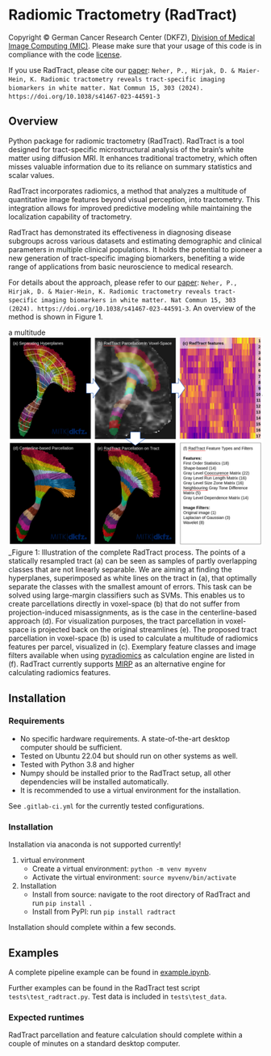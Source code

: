 <!--
Copyright © 2023 German Cancer Research Center (DKFZ), Division of Medical Image Computing

SPDX-License-Identifier: Apache-2.0
-->

# Radiomic Tractometry (RadTract)

Copyright © German Cancer Research Center (DKFZ), [Division of Medical Image Computing (MIC)](https://www.dkfz.de/en/mic/index.php). Please make sure that your usage of this code is in compliance with the code [license](https://github.com/MIC-DKFZ/radtract/blob/master/LICENSE).

If you use RadTract, please cite our [paper](https://www.nature.com/articles/s41467-023-44591-3): `Neher, P., Hirjak, D. & Maier-Hein, K. Radiomic tractometry reveals tract-specific imaging biomarkers in white matter. Nat Commun 15, 303 (2024). https://doi.org/10.1038/s41467-023-44591-3`


## Overview

Python package for radiomic tractometry (RadTract). RadTract is a tool designed for tract-specific microstructural analysis of the brain’s white matter using diffusion MRI. It enhances traditional tractometry, which often misses valuable information due to its reliance on summary statistics and scalar values.

RadTract incorporates radiomics, a method that analyzes a multitude of quantitative image features beyond visual perception, into tractometry. This integration allows for improved predictive modeling while maintaining the localization capability of tractometry.

RadTract has demonstrated its effectiveness in diagnosing disease subgroups across various datasets and estimating demographic and clinical parameters in multiple clinical populations. It holds the potential to pioneer a new generation of tract-specific imaging biomarkers, benefiting a wide range of applications from basic neuroscience to medical research.

For details about the approach, please refer to our [paper](https://www.nature.com/articles/s41467-023-44591-3): `Neher, P., Hirjak, D. & Maier-Hein, K. Radiomic tractometry reveals tract-specific imaging biomarkers in white matter. Nat Commun 15, 303 (2024). https://doi.org/10.1038/s41467-023-44591-3`. An overview of the method is shown in Figure 1.

a multitude![](resources/radtract_overview.png)_Figure 1: Illustration of the complete RadTract process. The points of a statically resampled tract (a) can be seen as samples of partly overlapping classes that are not linearly separable. We are aiming at finding the hyperplanes, superimposed as white lines on the tract in (a), that optimally separate the classes with the smallest amount of errors. This task can be solved using large-margin classifiers such as SVMs. This enables us to create parcellations directly in voxel-space (b) that do not suffer from projection-induced misassignments, as is the case in the centerline-based approach (d). For visualization purposes, the tract parcellation in voxel-space is projected back on the original streamlines (e). The proposed tract parcellation in voxel-space (b) is used to calculate a multitude of radiomics features per parcel, visualized in (c). Exemplary feature classes and image filters available when using [pyradiomics](https://pyradiomics.readthedocs.io/en/latest/) as calculation engine are listed in (f). RadTract currently supports [MIRP](https://github.com/oncoray/mirp) as an alternative engine for calculating radiomics features.

## Installation

### Requirements

- No specific hardware requirements. A state-of-the-art desktop computer should be sufficient.
- Tested on Ubuntu 22.04 but should run on other systems as well.
- Tested with Python 3.8 and higher
- Numpy should be installed prior to the RadTract setup, all other dependencies will be installed automatically. 
- It is recommended to use a virtual environment for the installation. 

See `.gitlab-ci.yml` for the currently tested configurations.

### Installation

Installation via anaconda is not supported currently!

1. virtual environment
   - Create a virtual environment: `python -m venv myvenv`
   - Activate the virtual environment: `source myvenv/bin/activate`
2. Installation
   - Install from source: navigate to the root directory of RadTract and run `pip install .`
   - Install from PyPI: run `pip install radtract`

Installation should complete within a few seconds.

## Examples

A complete pipeline example can be found in [example.ipynb](https://github.com/MIC-DKFZ/radtract/blob/main/example.ipynb). 

Further examples can be found in the RadTract test script `tests\test_radtract.py`. Test data is included in `tests\test_data`.


### Expected runtimes

RadTract parcellation and feature calculation should complete within a couple of minutes on a standard desktop computer.
